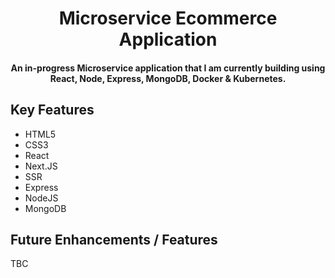 <h1 align="center">
  Microservice Ecommerce Application
  <br>
</h1>

<h4 align="center">An in-progress Microservice application that I am currently building using React, Node, Express, MongoDB, Docker & Kubernetes.</h4>

## Key Features

- HTML5
- CSS3
- React
- Next.JS
- SSR
- Express
- NodeJS
- MongoDB

## Future Enhancements / Features 

TBC

